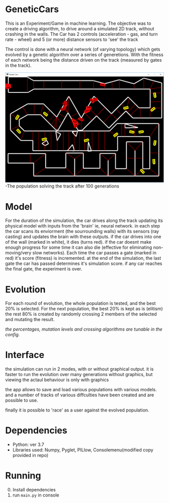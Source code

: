 # GeneticCars

This is an Experiment/Game in machine learning.
The objective was to create a driving algorithm, to drive around a simulated 2D track, without crashing in the walls.
The Car has 2 controls (acceleration - gas, and turn rate - wheel) and 5 (or more) distance sensors to 'see' the track

The control is done with a neural network (of varying topology) which gets evolved by a genetic algorithm over a series of generetions.
With the fitness of each network being the distance driven on the track (measured by gates in the track).

![Alt text](/doc/After100generations.PNG?raw=true "The population solving the track after 100 generations")
-The population solving the track after 100 generations

# Model
For the duration of the simulation, the car drives along the track updating its physical model
with inputs from the 'brain' ie, neural network. in each step the car scans its enviorment (the sourrounding walls) with its sensors (ray casting) and updates the brain with these outputs. if the car drives into one of the wall (marked in white), it dies (turns red). if the car doesnt make enough progress for some time it can also die (effective for eliminating non-moving/very slow networks). 
Each time the car passes a gate (marked in red) it's score (fitness) is incremented. at the end of the simulation, the last gate the car has passed determines it's simulation score.
if any car reaches the final gate, the experiment is over. 

# Evolution
For each round of evolution, the whole population is tested, and the best 20% is selected.
For the next population, the best 20% is kept as is (elitism)
the rest 80% is created by randomly crossing 2 members of the selected and mutating the result.

_the percentages, mutation levels and crossing algorithms are tunable in the config._

# Interface
the simulation can run in 2 modes, with or without graphical output. 
it is faster to run the evolution over many generations without graphics, but viewing the actaul behaviour is only with graphics

the app allows to save and load various populations with various models.
and a number of tracks of various diffculties have been created and are possible to use.

finally it is possible to 'race' as a user against the evolved population.

# Dependencies
* Python: ver 3.7
* Libraries used: Numpy, Pyglet, PILlow, Consolemenu(modified copy provided in repo)

# Running
0. Install dependencies 
1. run `main.py` in console
